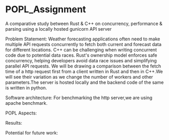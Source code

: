 # POPL_Assignment
A comparative study between Rust &amp; C++ on concurrency, performance &amp; parsing using a locally hosted gunicorn API server

Problem Statement:
Weather forecasting applications often need to make multiple API
requests concurrently to fetch both current and forecast data for different locations. C++ can be
challenging when writing concurrent code due to potential data races. Rust's ownership model
enforces safe concurrency, helping developers avoid data race issues and simplifying parallel
API requests.
We will be drawing a comparison between the fetch time of a http request first from a client
written in Rust and then in C++.We will see their variation as we change the number of workers and other 
parameters.The server is hosted locally and the backend code of the same is written in python.

Software architecture:
For benchmarking the http server,we are using apache benchmark.

 POPL Aspects: 

 Results:

 Potential for future work:

